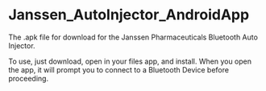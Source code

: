 # Janssen_AutoInjector_AndroidApp
The .apk file for download for the Janssen Pharmaceuticals Bluetooth Auto Injector.

To use, just download, open in your files app, and install.
When you open the app, it will prompt you to connect to a Bluetooth Device before proceeding.
